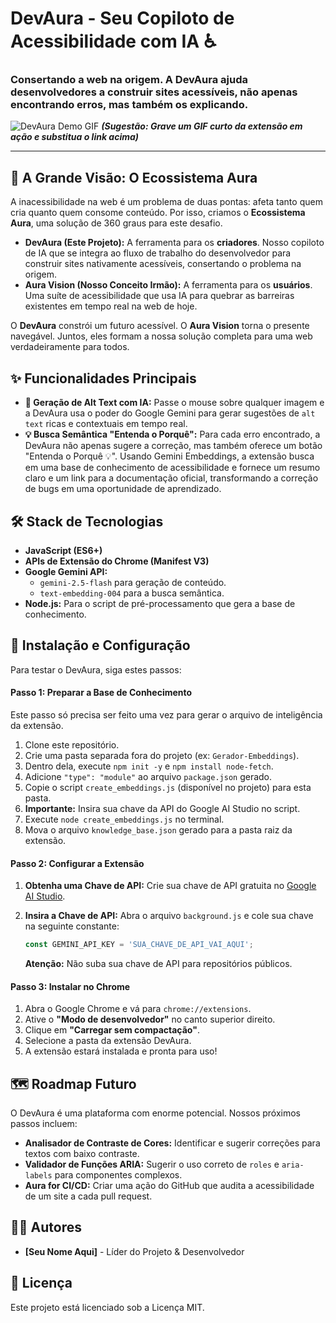 # DevAura - Seu Copiloto de Acessibilidade com IA ♿️

### Consertando a web na origem. A DevAura ajuda desenvolvedores a construir sites acessíveis, não apenas encontrando erros, mas também os explicando.

![DevAura Demo GIF](https://link-para-seu-gif-ou-video.com/demo.gif)
_**(Sugestão: Grave um GIF curto da extensão em ação e substitua o link acima)**_

---

## 🌟 A Grande Visão: O Ecossistema Aura

A inacessibilidade na web é um problema de duas pontas: afeta tanto quem cria quanto quem consome conteúdo. Por isso, criamos o **Ecossistema Aura**, uma solução de 360 graus para este desafio.

* **DevAura (Este Projeto):** A ferramenta para os **criadores**. Nosso copiloto de IA que se integra ao fluxo de trabalho do desenvolvedor para construir sites nativamente acessíveis, consertando o problema na origem.
* **Aura Vision (Nosso Conceito Irmão):** A ferramenta para os **usuários**. Uma suíte de acessibilidade que usa IA para quebrar as barreiras existentes em tempo real na web de hoje.

O **DevAura** constrói um futuro acessível. O **Aura Vision** torna o presente navegável. Juntos, eles formam a nossa solução completa para uma web verdadeiramente para todos.

## ✨ Funcionalidades Principais

* **🤖 Geração de Alt Text com IA:** Passe o mouse sobre qualquer imagem e a DevAura usa o poder do Google Gemini para gerar sugestões de `alt text` ricas e contextuais em tempo real.
* **💡 Busca Semântica "Entenda o Porquê":** Para cada erro encontrado, a DevAura não apenas sugere a correção, mas também oferece um botão "Entenda o Porquê 💡". Usando Gemini Embeddings, a extensão busca em uma base de conhecimento de acessibilidade e fornece um resumo claro e um link para a documentação oficial, transformando a correção de bugs em uma oportunidade de aprendizado.

## 🛠️ Stack de Tecnologias

* **JavaScript (ES6+)**
* **APIs de Extensão do Chrome (Manifest V3)**
* **Google Gemini API:**
    * `gemini-2.5-flash` para geração de conteúdo.
    * `text-embedding-004` para a busca semântica.
* **Node.js:** Para o script de pré-processamento que gera a base de conhecimento.

## 🚀 Instalação e Configuração

Para testar o DevAura, siga estes passos:

#### **Passo 1: Preparar a Base de Conhecimento**
Este passo só precisa ser feito uma vez para gerar o arquivo de inteligência da extensão.

1.  Clone este repositório.
2.  Crie uma pasta separada fora do projeto (ex: `Gerador-Embeddings`).
3.  Dentro dela, execute `npm init -y` e `npm install node-fetch`.
4.  Adicione `"type": "module"` ao arquivo `package.json` gerado.
5.  Copie o script `create_embeddings.js` (disponível no projeto) para esta pasta.
6.  **Importante:** Insira sua chave da API do Google AI Studio no script.
7.  Execute `node create_embeddings.js` no terminal.
8.  Mova o arquivo `knowledge_base.json` gerado para a pasta raiz da extensão.

#### **Passo 2: Configurar a Extensão**

1.  **Obtenha uma Chave de API:** Crie sua chave de API gratuita no [Google AI Studio](https://aistudio.google.com/app/apikey).

2.  **Insira a Chave de API:** Abra o arquivo `background.js` e cole sua chave na seguinte constante:
    ```javascript
    const GEMINI_API_KEY = 'SUA_CHAVE_DE_API_VAI_AQUI';
    ```
    **Atenção:** Não suba sua chave de API para repositórios públicos.

#### **Passo 3: Instalar no Chrome**

1.  Abra o Google Chrome e vá para `chrome://extensions`.
2.  Ative o **"Modo de desenvolvedor"** no canto superior direito.
3.  Clique em **"Carregar sem compactação"**.
4.  Selecione a pasta da extensão DevAura.
5.  A extensão estará instalada e pronta para uso!

## 🗺️ Roadmap Futuro

O DevAura é uma plataforma com enorme potencial. Nossos próximos passos incluem:

* **Analisador de Contraste de Cores:** Identificar e sugerir correções para textos com baixo contraste.
* **Validador de Funções ARIA:** Sugerir o uso correto de `roles` e `aria-labels` para componentes complexos.
* **Aura for CI/CD:** Criar uma ação do GitHub que audita a acessibilidade de um site a cada pull request.

## 👨‍💻 Autores

* **[Seu Nome Aqui]** - Líder do Projeto & Desenvolvedor

## 📄 Licença

Este projeto está licenciado sob a Licença MIT.
